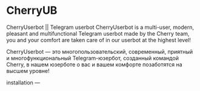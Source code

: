 # CherryUB
CherryUserbot || Telegram userbot 
CherryUserbot is a multi-user, modern, pleasant and multifunctional Telegram userbot made by the Cherry team, you and your comfort are taken care of in our userbot at the highest level!

CherryUserbot — это многопользовательский, современный, приятный и многофункциональный Telegram-юзербот, созданный командой Cherry, в нашем юзерботе о вас и вашем комфорте позаботятся на высшем уровне!

installation —
